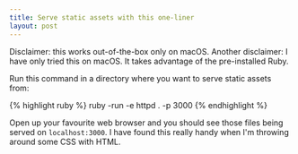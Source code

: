 ```yaml
---
title: Serve static assets with this one-liner
layout: post
---
```


Disclaimer: this works out-of-the-box only on macOS. Another disclaimer: I have only tried this on macOS. It takes advantage of the pre-installed Ruby.

Run this command in a directory where you want to serve static assets from:

{% highlight ruby %}
ruby -run -e httpd . -p 3000
{% endhighlight %}

Open up your favourite web browser and you should see those files being served on <code>localhost:3000</code>. I have found this really handy when I'm throwing around some CSS with HTML.
